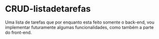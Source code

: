 # CRUD-listadetarefas
Uma lista de tarefas que por enquanto esta feito somente o back-end, vou implementar futuramente algumas funcionalidades, como também a parte do front-end.
